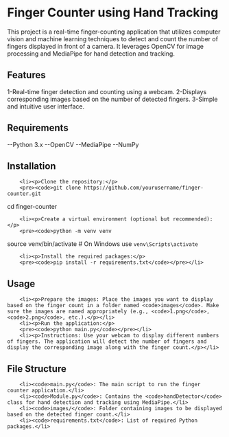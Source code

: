# Finger Counter using Hand Tracking

<p>This project is a real-time finger-counting application that utilizes computer vision and machine learning techniques to detect and count the number of fingers displayed in front of a camera. It leverages OpenCV for image processing and MediaPipe for hand detection and tracking.</p>
    
## Features   
1-Real-time finger detection and counting using a webcam.
2-Displays corresponding images based on the number of detected fingers.
3-Simple and intuitive user interface.
    

## Requirements
--Python 3.x
--OpenCV
--MediaPipe
--NumPy 
   

## Installation
  
        <li><p>Clone the repository:</p>
        <pre><code>git clone https://github.com/yourusername/finger-counter.git
cd finger-counter</code></pre></li>
        
        <li><p>Create a virtual environment (optional but recommended):</p>
        <pre><code>python -m venv venv
source venv/bin/activate # On Windows use `venv\Scripts\activate`</code></pre></li>
        
        <li><p>Install the required packages:</p>
        <pre><code>pip install -r requirements.txt</code></pre></li>
   

## Usage
  
        <li><p>Prepare the images: Place the images you want to display based on the finger count in a folder named <code>images</code>. Make sure the images are named appropriately (e.g., <code>1.png</code>, <code>2.png</code>, etc.).</p></li>
        <li><p>Run the application:</p>
        <pre><code>python main.py</code></pre></li>
        <li><p>Instructions: Use your webcam to display different numbers of fingers. The application will detect the number of fingers and display the corresponding image along with the finger count.</p></li>
   

## File Structure
   
        <li><code>main.py</code>: The main script to run the finger counter application.</li>
        <li><code>Module.py</code>: Contains the <code>handDetector</code> class for hand detection and tracking using MediaPipe.</li>
        <li><code>images/</code>: Folder containing images to be displayed based on the detected finger count.</li>
        <li><code>requirements.txt</code>: List of required Python packages.</li>
